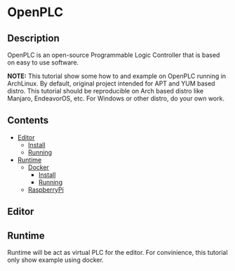 # OpenPLC

## Description

OpenPLC is an open-source Programmable Logic Controller that is based on easy to use software.

**NOTE:** This tutorial show some how to and example on OpenPLC running in ArchLinux.
By default, original project intended for APT and YUM based distro.
This tutorial should be reproducible on Arch based distro like Manjaro, EndeavorOS, etc.
For Windows or other distro, do your own work.

## Contents
- [Editor]()
    - [Install]()
    - [Running]()
- [Runtime]()
    - [Docker]()
        - [Install]()
        - [Running]()
    - [RaspberryPi]()

## Editor

## Runtime

Runtime will be act as virtual PLC for the editor.
For convinience, this tutorial only show example using docker.
